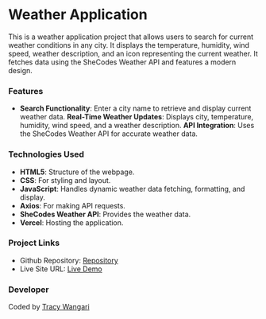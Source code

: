 # Weather Application

 This is a weather application project that allows users to search for current weather conditions in any city. It displays the temperature, humidity, wind speed, weather description, and an icon representing the current weather. It fetches data using the SheCodes Weather API and features a modern design.


### Features

* **Search Functionality**: Enter a city name to retrieve and display current weather data.
**Real-Time Weather Updates**: Displays city, temperature, humidity, wind speed, and a weather description.
**API Integration**: Uses the SheCodes Weather API for accurate weather data.


### Technologies Used

* **HTML5**: Structure of the webpage.
* **CSS**: For styling and layout.
* **JavaScript**: Handles dynamic weather data fetching, formatting, and display.
* **Axios**: For making API requests.
* **SheCodes Weather API**: Provides the weather data.
* **Vercel**: Hosting the application.

### Project Links

- Github Repository: [Repository](https://github.com/26TracyNjoroge/shecodes-weather-app-project)
- Live Site URL: [Live Demo](https://shecodes-weather-app-project.vercel.app/)

### Developer

Coded by [Tracy Wangari](https://github.com/26TracyNjoroge)







